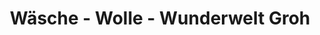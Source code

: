 ---
title: "Wäsche - Wolle - Wunderwelt Groh"
url: /weiz/waesche-wolle-wunderwelt-groh/
shop: Kleidung
---